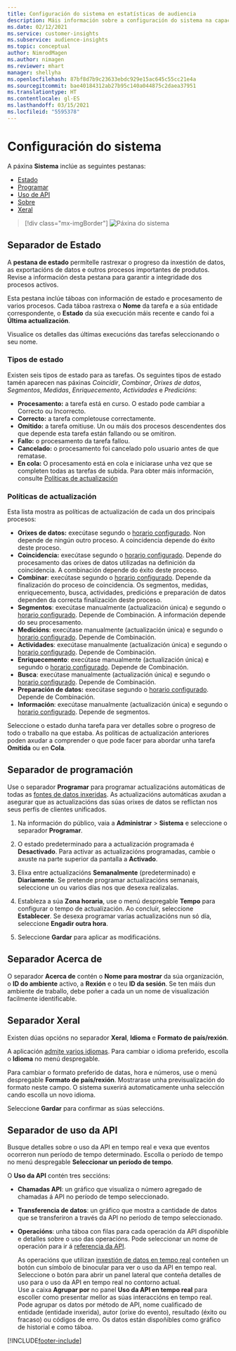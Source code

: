 ```yaml
---
title: Configuración do sistema en estatísticas de audiencia
description: Máis información sobre a configuración do sistema na capacidade de información do público de Dynamics 365 Customer Insights.
ms.date: 02/12/2021
ms.service: customer-insights
ms.subservice: audience-insights
ms.topic: conceptual
author: NimrodMagen
ms.author: nimagen
ms.reviewer: mhart
manager: shellyha
ms.openlocfilehash: 87bf8d7b9c23633ebdc929e15ac645c55cc21e4a
ms.sourcegitcommit: bae40184312ab27b95c140a044875c2daea37951
ms.translationtype: HT
ms.contentlocale: gl-ES
ms.lasthandoff: 03/15/2021
ms.locfileid: "5595378"
---
```

# <a name="system-configuration"></a>Configuración do sistema

A páxina **Sistema** inclúe as seguintes pestanas:
- [Estado](#status-tab)
- [Programar](#schedule-tab)
- [Uso de API](#api-usage-tab)
- [Sobre](#about-tab)
- [Xeral](#general-tab)

> [!div class="mx-imgBorder"]
> ![Páxina do sistema](media/system-tabs.png "Páxina do sistema")

## <a name="status-tab"></a>Separador de Estado

A **pestana de estado** permítelle rastrexar o progreso da inxestión de datos, as exportacións de datos e outros procesos importantes de produtos. Revise a información desta pestana para garantir a integridade dos procesos activos.

Esta pestana inclúe táboas con información de estado e procesamento de varios procesos. Cada táboa rastrexa o **Nome** da tarefa e a súa entidade correspondente, o **Estado** da súa execución máis recente e cando foi a **Última actualización**.

Visualice os detalles das últimas execucións das tarefas seleccionando o seu nome.

### <a name="status-types"></a>Tipos de estado

Existen seis tipos de estado para as tarefas. Os seguintes tipos de estado tamén aparecen nas páxinas *Coincidir*, *Combinar*, *Orixes de datos*, *Segmentos*, *Medidas*, *Enriquecemento*, *Actividades* e *Predicións*:

- **Procesamento:** a tarefa está en curso. O estado pode cambiar a Correcto ou Incorrecto.
- **Correcto:** a tarefa completouse correctamente.
- **Omitido:** a tarefa omitiuse. Un ou máis dos procesos descendentes dos que depende esta tarefa están fallando ou se omitiron.
- **Fallo:** o procesamento da tarefa fallou.
- **Cancelado:** o procesamento foi cancelado polo usuario antes de que rematase.
- **En cola:** O procesamento está en cola e iniciarase unha vez que se completen todas as tarefas de subida. Para obter máis información, consulte [Políticas de actualización](#refresh-policies)

### <a name="refresh-policies"></a>Políticas de actualización

Esta lista mostra as políticas de actualización de cada un dos principais procesos:

- **Orixes de datos:** execútase segundo o [horario configurado](#schedule-tab). Non depende de ningún outro proceso. A coincidencia depende do éxito deste proceso.
- **Coincidencia:** execútase segundo o [horario configurado](#schedule-tab). Depende do procesamento das orixes de datos utilizadas na definición da coincidencia. A combinación depende do éxito deste proceso.
- **Combinar**: execútase segundo o [horario configurado](#schedule-tab). Depende da finalización do proceso de coincidencia. Os segmentos, medidas, enriquecemento, busca, actividades, predicións e preparación de datos dependen da correcta finalización deste proceso.
- **Segmentos**: execútase manualmente (actualización única) e segundo o [horario configurado](#schedule-tab). Depende de Combinación. A información depende do seu procesamento.
- **Medicións**: execútase manualmente (actualización única) e segundo o [horario configurado](#schedule-tab). Depende de Combinación.
- **Actividades**: execútase manualmente (actualización única) e segundo o [horario configurado](#schedule-tab). Depende de Combinación.
- **Enriquecemento**: execútase manualmente (actualización única) e segundo o [horario configurado](#schedule-tab). Depende de Combinación.
- **Busca**: execútase manualmente (actualización única) e segundo o [horario configurado](#schedule-tab). Depende de Combinación.
- **Preparación de datos:** execútase segundo o [horario configurado](#schedule-tab). Depende de Combinación.
- **Información**: execútase manualmente (actualización única) e segundo o [horario configurado](#schedule-tab). Depende de segmentos.

Seleccione o estado dunha tarefa para ver detalles sobre o progreso de todo o traballo na que estaba. As políticas de actualización anteriores poden axudar a comprender o que pode facer para abordar unha tarefa **Omitida** ou en **Cola**.

## <a name="schedule-tab"></a>Separador de programación

Use o separador **Programar** para programar actualizacións automáticas de todas as [fontes de datos inxeridas](data-sources.md). As actualizacións automáticas axudan a asegurar que as actualizacións das súas orixes de datos se reflictan nos seus perfís de clientes unificados.

1. Na información do público, vaia a **Administrar** > **Sistema** e seleccione o separador **Programar**.

2. O estado predeterminado para a actualización programada é **Desactivado**. Para activar as actualizacións programadas, cambie o axuste na parte superior da pantalla a **Activado**.

3. Elixa entre actualizacións **Semanalmente** (predeterminado) e **Diariamente**. Se pretende programar actualizacións semanais, seleccione un ou varios días nos que desexa realizalas.

4. Estableza a súa **Zona horaria**, use o menú despregable **Tempo** para configurar o tempo de actualización. Ao concluír, seleccione **Establecer**. Se desexa programar varias actualizacións nun só día, seleccione **Engadir outra hora**.

5. Seleccione **Gardar** para aplicar as modificacións.

## <a name="about-tab"></a>Separador Acerca de

O separador **Acerca de** contén o **Nome para mostrar** da súa organización, o **ID do ambiente** activo, a **Rexión** e o teu **ID da sesión**. Se ten máis dun ambiente de traballo, debe poñer a cada un un nome de visualización facilmente identificable.

## <a name="general-tab"></a>Separador Xeral

Existen dúas opcións no separador **Xeral**, **Idioma** e **Formato de país/rexión**.

A aplicación [admite varios idiomas](supported-languages.md). Para cambiar o idioma preferido, escolla o **Idioma** no menú despregable.

Para cambiar o formato preferido de datas, hora e números, use o menú despregable **Formato de país/rexión**. Mostrarase unha previsualización do formato neste campo. O sistema suxerirá automaticamente unha selección cando escolla un novo idioma.

Seleccione **Gardar** para confirmar as súas seleccións.

## <a name="api-usage-tab"></a>Separador de uso da API

Busque detalles sobre o uso da API en tempo real e vexa que eventos ocorreron nun período de tempo determinado. Escolla o período de tempo no menú despregable **Seleccionar un período de tempo**. 

O **Uso da API** contén tres seccións: 
- **Chamadas API**: un gráfico que visualiza o número agregado de chamadas á API no período de tempo seleccionado.

- **Transferencia de datos**: un gráfico que mostra a cantidade de datos que se transferiron a través da API no período de tempo seleccionado.

-  **Operacións**: unha táboa con filas para cada operación da API dispoñible e detalles sobre o uso das operacións. Pode seleccionar un nome de operación para ir á [referencia da API](https://developer.ci.ai.dynamics.com/api-details#api=CustomerInsights&operation=Get-all-instances).

   As operacións que utilizan [inxestión de datos en tempo real](real-time-data-ingestion.md) conteñen un botón cun símbolo de binocular para ver o uso da API en tempo real. Seleccione o botón para abrir un panel lateral que conteña detalles de uso para o uso da API en tempo real no contorno actual.   
   Use a caixa **Agrupar por** no panel **Uso da API en tempo real** para escoller como presentar mellor as súas interaccións en tempo real. Pode agrupar os datos por método de API, nome cualificado de entidade (entidade inxerida), autor (orixe do evento), resultado (éxito ou fracaso) ou códigos de erro. Os datos están dispoñibles como gráfico de historial e como táboa.


[!INCLUDE[footer-include](../includes/footer-banner.md)]
